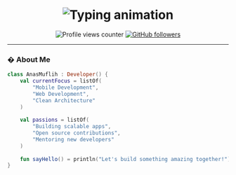 <h1 align="center"> 
  <img src="https://readme-typing-svg.demolab.com?font=Fira+Code&weight=600&size=28&duration=4000&pause=1000&color=58A6FF&center=true&vCenter=true&width=500&lines=Hey+there!+I'm+Anas+Muflih;Full+Stack+Dev+%F0%9F%92%BB;Tech+Enthusiast+%F0%9F%91%A8%E2%80%8D%F0%9F%92%BB;From+Indonesia+%F0%9F%87%AE%F0%9F%87%A9" alt="Typing animation" />
</h1>

<p align="center">
  <img src="https://komarev.com/ghpvc/?username=annmuflih&label=PROFILE+VIEWS&color=0e75b6&style=flat" alt="Profile views counter" />
  <a href="https://github.com/annmuflih?tab=followers"><img src="https://img.shields.io/github/followers/annmuflih?color=58a6ff&label=FOLLOWERS&style=flat" alt="GitHub followers" /></a>
</p>

---

### � About Me
```kotlin
class AnasMuflih : Developer() {
    val currentFocus = listOf(
        "Mobile Development", 
        "Web Development",
        "Clean Architecture"
    )
    
    val passions = listOf(
        "Building scalable apps",
        "Open source contributions",
        "Mentoring new developers"
    )
    
    fun sayHello() = println("Let's build something amazing together!")
}
